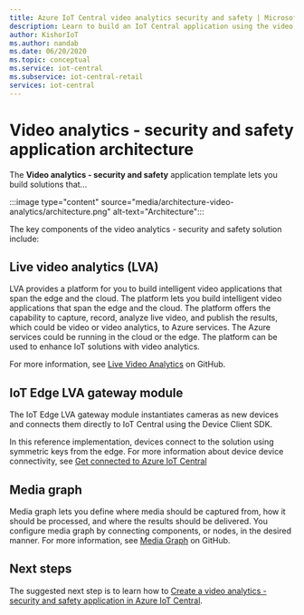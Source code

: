 ```yaml
---
title: Azure IoT Central video analytics security and safety | Microsoft Docs
description: Learn to build an IoT Central application using the video analytics - security and safety application template in IoT Central. This template uses live video analytics and connected cameras.
author: KishorIoT
ms.author: nandab
ms.date: 06/20/2020
ms.topic: conceptual
ms.service: iot-central
ms.subservice: iot-central-retail
services: iot-central
---
```


# Video analytics - security and safety application architecture

The **Video analytics - security and safety** application template lets you build solutions that...

:::image type="content" source="media/architecture-video-analytics/architecture.png" alt-text="Architecture":::

The key components of the video analytics - security and safety solution include:

## Live video analytics (LVA)

LVA provides a platform for you to build intelligent video applications that span the edge and the cloud. The platform lets you build intelligent video applications that span the edge and the cloud. The platform offers the capability to capture, record, analyze live video, and publish the results, which could be video or video analytics, to Azure services. The Azure services could be running in the cloud or the edge. The platform can be used to enhance IoT solutions with video analytics.

For more information, see [Live Video Analytics](https://github.com/Azure/live-video-analytics) on GitHub.

## IoT Edge LVA gateway module

The IoT Edge LVA gateway module instantiates cameras as new devices and connects them directly to IoT Central using the Device Client SDK.

In this reference implementation, devices connect to the solution using symmetric keys from the edge. For more information about device device connectivity, see [Get connected to Azure IoT Central](../core/concepts-get-connected.md)

## Media graph

Media graph lets you define where media should be captured from, how it should be processed, and where the results should be delivered. You configure media graph by connecting components, or nodes, in the desired manner. For more information, see [Media Graph](https://github.com/Azure/live-video-analytics/tree/master/MediaGraph) on GitHub.

## Next steps

The suggested next step is to learn how to [Create a video analytics - security and safety application in Azure IoT Central](tutorial-video-analytics-create-app.md).
